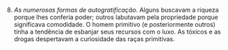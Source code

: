 ﻿8. *As numerosas formas de autogratificação.* Alguns buscavam a riqueza porque lhes conferia poder; outros labutavam pela propriedade porque significava comodidade. O homem primitivo (e posteriormente outros) tinha a tendência de esbanjar seus recursos com o luxo. As tóxicos e as drogas despertavam a curiosidade das raças primitivas.